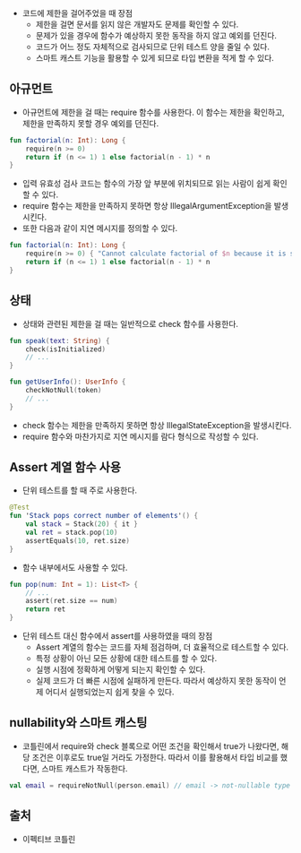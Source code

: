 - 코드에 제한을 걸어주었을 때 장점
    - 제한을 걸면 문서를 읽지 않은 개발자도 문제를 확인할 수 있다.
    - 문제가 있을 경우에 함수가 예상하지 못한 동작을 하지 않고 예외를 던진다.
    - 코드가 어느 정도 자체적으로 검사되므로 단위 테스트 양을 줄일 수 있다.
    - 스마트 캐스트 기능을 활용할 수 있게 되므로 타입 변환을 적게 할 수 있다.

## 아규먼트

- 아규먼트에 제한을 걸 때는 require 함수를 사용한다. 이 함수는 제한을 확인하고, 제한을 만족하지 못할 경우 예외를 던진다.

```kotlin
fun factorial(n: Int): Long {
    require(n >= 0)
    return if (n <= 1) 1 else factorial(n - 1) * n
}
```

- 입력 유효성 검사 코드는 함수의 가장 앞 부분에 위치되므로 읽는 사람이 쉽게 확인할 수 있다.
- require 함수는 제한을 만족하지 못하면 항상 IllegalArgumentException을 발생시킨다.
- 또한 다음과 같이 지연 메시지를 정의할 수 있다.

```kotlin
fun factorial(n: Int): Long {
    require(n >= 0) { "Cannot calculate factorial of $n because it is smaller than 0" }
    return if (n <= 1) 1 else factorial(n - 1) * n
}
```

## 상태

- 상태와 관련된 제한을 걸 때는 일반적으로 check 함수를 사용한다.

```kotlin
fun speak(text: String) {
    check(isInitialized)
    // ...
}

fun getUserInfo(): UserInfo {
    checkNotNull(token)
    // ...
}
```

- check 함수는 제한을 만족하지 못하면 항상 IllegalStateException을 발생시킨다.
- require 함수와 마찬가지로 지연 메시지를 람다 형식으로 작성할 수 있다.

## Assert 계열 함수 사용

- 단위 테스트를 할 때 주로 사용한다.

```kotlin
@Test
fun 'Stack pops correct number of elements'() {
    val stack = Stack(20) { it }
    val ret = stack.pop(10)
    assertEquals(10, ret.size)
}
```

- 함수 내부에서도 사용할 수 있다.

```kotlin
fun pop(num: Int = 1): List<T> {
    // ...
    assert(ret.size == num)
    return ret
}
```

- 단위 테스트 대신 함수에서 assert를 사용하였을 때의 장점
    - Assert 계열의 함수는 코드를 자체 점검하며, 더 효율적으로 테스트할 수 있다.
    - 특정 상황이 아닌 모든 상황에 대한 테스트를 할 수 있다.
    - 실행 시점에 정확하게 어떻게 되는지 확인할 수 있다.
    - 실제 코드가 더 빠른 시점에 실패하게 만든다. 따라서 예상하지 못한 동작이 언제 어디서 실행되었는지 쉽게 찾을 수 있다.

## nullability와 스마트 캐스팅

- 코틀린에서 require와 check 블록으로 어떤 조건을 확인해서 true가 나왔다면, 해당 조건은 이후로도 true일 거라도 가정한다. 따라서 이를 활용해서 타입 비교를 했다면, 스마트 캐스트가 작동한다.

```kotlin
val email = requireNotNull(person.email) // email -> not-nullable type
```

## 출처

- 이펙티브 코틀린
